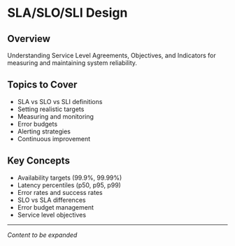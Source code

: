 # SLA/SLO/SLI Design

## Overview
Understanding Service Level Agreements, Objectives, and Indicators for measuring and maintaining system reliability.

## Topics to Cover
- SLA vs SLO vs SLI definitions
- Setting realistic targets
- Measuring and monitoring
- Error budgets
- Alerting strategies
- Continuous improvement

## Key Concepts
- Availability targets (99.9%, 99.99%)
- Latency percentiles (p50, p95, p99)
- Error rates and success rates
- SLO vs SLA differences
- Error budget management
- Service level objectives

---
*Content to be expanded* 